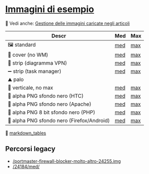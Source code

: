 # [Immagini di esempio](https://github.com/TurboLabIt/TurboLab.it/blob/main/docs/images-sample.md)

🔗 Vedi anche: [Gestione delle immagini caricate negli articoli](https://github.com/TurboLabIt/TurboLab.it/blob/main/docs/images-articles.md)


| **Descr**                                 | **Med**                                            | **Max**                                            |
|-------------------------------------------|----------------------------------------------------|----------------------------------------------------|
| 🖼 standard                                | [med](https://next.turbolab.it/immagini/24206/med) | [max](https://next.turbolab.it/immagini/24206/max) |
| 📔 cover (no WM)                           | [med](https://next.turbolab.it/immagini/24010/med) | [max](https://next.turbolab.it/immagini/24010/max) |
| 🦸 strip (diagramma VPN)                   | [med](https://next.turbolab.it/immagini/5735/med)  | [max](https://next.turbolab.it/immagini/5735/max)  |
| ➖ strip (task manager)                    | [med](https://next.turbolab.it/immagini/4003/med)  | [max](https://next.turbolab.it/immagini/4003/max)  |
| ⛰ palo                                    |                                                    |                                                    |
| 🤳 verticale, no max                       | [med](https://next.turbolab.it/immagini/18033/med) | [max](https://next.turbolab.it/immagini/18033/max) |
| 👻 alpha PNG sfondo nero (HTC)             | [med](https://next.turbolab.it/immagini/324/med)   | [max](https://next.turbolab.it/immagini/324/max)   |
| 👻 alpha PNG sfondo nero (Apache)          | [med](https://next.turbolab.it/immagini/8923/med)  | [max](https://next.turbolab.it/immagini/8923/max)  |
| 👻 alpha PNG 8 bit sfondo nero (PHP)       | [med](https://next.turbolab.it/immagini/3513/med)  | [max](https://next.turbolab.it/immagini/3513/max)  |
| 👻 alpha PNG sfondo nero (Firefox/Android) | [med](https://next.turbolab.it/immagini/7697/med)  | [max](https://next.turbolab.it/immagini/7697/max)  |

🧰 [markdown_tables](https://www.tablesgenerator.com/markdown_tables)


## Percorsi legacy

- [/portmaster-firewall-blocker-molto-altro-24255.img](https://next.turbolab.it/immagini/med/portmaster-firewall-blocker-molto-altro-24255.img)
- [/24184/med/](https://next.turbolab.it/immagini/24184/med/)

